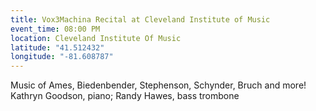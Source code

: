 ```yaml
---
title: Vox3Machina Recital at Cleveland Institute of Music
event_time: 08:00 PM
location: Cleveland Institute Of Music
latitude: "41.512432"
longitude: "-81.608787"
---
```

Music of Ames, Biedenbender, Stephenson, Schynder, Bruch and more!<br>
Kathryn Goodson, piano; Randy Hawes, bass trombone